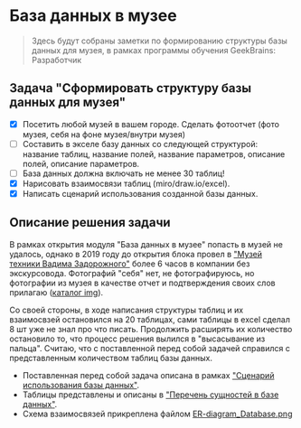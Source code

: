 # База данных в музее
> Здесь будут собраны заметки по формированию структуры базы данных для музея, в рамках программы обучения GeekBrains: Разработчик

## Задача "Сформировать структуру базы данных для музея"

- [x] Посетить любой музей в вашем городе. Сделать фотоотчет (фото музея, себя на фоне музея/внутри музея)  
- [ ] Составить в экселе базу данных со следующей структурой: название таблиц, название полей, название параметров, описание полей, описание параметров.
- [ ] База данных должна включать не менее 30 таблиц!  
- [x]  Нарисовать взаимосвязи таблиц (miro/draw.io/excel).  
- [x]  Написать сценарий использования созданной базы данных.

## Описание решения задачи

В рамках открытия модуля "База данных в музее" попасть в музей не удалось, однако в 2019 году до открытия блока провел в ["Музей техники Вадима Задорожного"](https://yandex.ru/profile/1058322794?no-distribution=1&source=wizbiz_new_map_single&ysclid=lim1r2zcda223097407) более 6 часов в компании без экскурсовода. Фотографий "себя" нет, не фотографируюсь, но фотографии из музея в качестве отчет и подтверждения своих слов прилагаю ([каталог img](img)).

Со своей стороны, в ходе написания структуры таблиц и их взаимосвзей остановился на 20 таблицах, сами таблицы в excel сделал 8 шт уже не знал про что писать. Продолжить расширять их количество остановило то, что процесс решения вылился в "высасывание из пальца". Считаю, что с поставленной перед собой задачей справился с представленным количеством таблиц базы данных.

- Поставленная перед собой задача описана в рамках ["Сценарий использования базы данных"](https://github.com/Kingofhell1/GitDatabase/blob/main/Database_1.md).
- Таблицы представлены и описаны в ["Перечень сущностей в базе данных"](https://github.com/Kingofhell1/GitDatabase/blob/main/Database_2.md).
- Схема взаимосвязей прикреплена файлом [ER-diagram_Database.png](ER-diagram_Database.png)